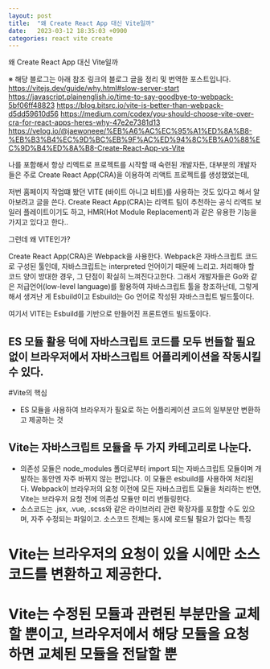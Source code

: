 ```yaml
---
layout: post
title:  "왜 Create React App 대신 Vite일까"
date:   2023-03-12 18:35:03 +0900
categories: react vite create 
---
```


왜 Create React App 대신 Vite일까

※ 해당 블로그는 아래 참조 링크의 블로그 글을 정리 및 번역한 포스트입니다.
https://vitejs.dev/guide/why.html#slow-server-start
https://javascript.plainenglish.io/time-to-say-goodbye-to-webpack-5bf06ff48823
https://blog.bitsrc.io/vite-is-better-than-webpack-d5dd59610d56
https://medium.com/codex/you-should-choose-vite-over-cra-for-react-apps-heres-why-47e2e7381d13
https://velog.io/@jaewoneee/%EB%A6%AC%EC%95%A1%ED%8A%B8-%EB%B3%B4%EC%9D%BC%EB%9F%AC%ED%94%8C%EB%A0%88%EC%9D%B4%ED%8A%B8-Create-React-App-vs-Vite

나를 포함해서 항상 리엑트로 프로젝트를 시작할 때 숙련된 개발자든, 대부분의 개발자들은 주로 Create React App(CRA)을 이용하여 리액트 프로젝트를 생성했었는데,

저번 홈페이지 작업떄 봤던 VITE (바이트 아니고 비트)를 사용하는 것도 있다고 해서 알아보려고 글을 쓴다.
Create React App(CRA)는 리액트 팀이 추천하는 공식 리액트 보일러 플레이트이기도 하고, HMR(Hot Module Replacement)과 같은 유용한 기능을 가지고 있다고 한다..

그런데 왜 VITE인가?

Create React App(CRA)은 Webpack을 사용한다. Webpack은 자바스크립트 코드로 구성된 툴인데, 자바스크립트는 interpreted 언어이기 때문에 느리고. 
처리해야 할 코드 양이 방대한 경우, 그 단점이 확실히 느껴진다고한다. 그래서 개발자들은 Go와 같은 저급언어(low-level language)를 활용하여 자바스크립트 툴을 창조하난데,
그렇게 해서 생겨난 게 Esbuild이고 Esbuild는 Go 언어로 작성된 자바스크립트 빌드툴이다.

여기서 VITE는 Esbuild를 기반으로 만들어진 프론트엔드 빌드툴이다.
## ES 모듈 활용 덕에 자바스크립트 코드를 모두 번들할 필요 없이 브라우저에서 자바스크립트 어플리케이션을 작동시킬 수 있다.

#Vite의 핵심
- ES 모듈을 사용하여 브라우저가 필요로 하는 어플리케이션 코드의 일부분만 변환하고 제공하는 것

## Vite는 자바스크립트 모듈을 두 가지 카테고리로 나눈다.

- 의존성 모듈은 node_modules 폴더로부터 import 되는 자바스크립트 모듈이며 개발하는 동안엔 자주 바뀌지 않는 편입니다. 이 모듈은 esbuild를 사용하여 처리된다. Webpack이 브라우저의 요청 이전에 모든 자바스크립트 모듈을 처리하는 반면, Vite는 브라우저 요청 전에 의존성 모듈만 미리 번들링한다.
- 소스코드는 .jsx, .vue, .scss와 같은 라이브러리 관련 확장자를 포함할 수도 있으며, 자주 수정되는 파일이고. 소스코드 전체는 동시에 로드될 필요가 없다는 특징
# Vite는 브라우저의 요청이 있을 시에만 소스코드를 변환하고 제공한다.
# Vite는 수정된 모듈과 관련된 부분만을 교체할 뿐이고, 브라우저에서 해당 모듈을 요청하면 교체된 모듈을 전달할 뿐